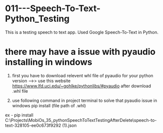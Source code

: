 # 011---Speech-To-Text-Python_Testing
This is a testing speech to text app. Used Google Speech-To-Text in Python.

# there may have a issue with pyaudio installing in windows
1. first you have to download relevent whl file of pyaudio for your python version -->> use this website https://www.lfd.uci.edu/~gohlke/pythonlibs/#pyaudio
after download .whl file

2. use following command in project terminal to solve that pyaudio issue in windows
pip install (file path of .whl) 

ex - pip install C:\Projects\MobiOs_35_pythonSpeechToTextTestingAfterDelete\speech-to-text-328105-ee0c673f9292 (1).json